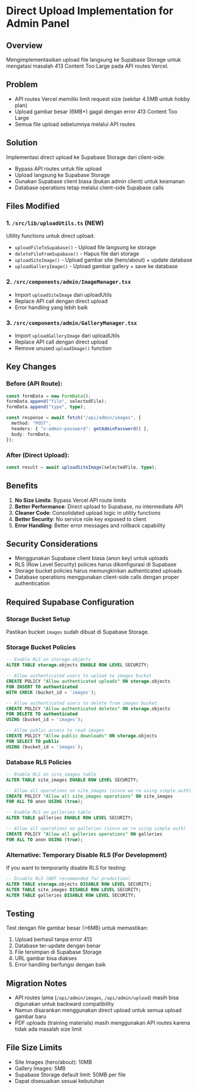 # Direct Upload Implementation for Admin Panel

## Overview
Mengimplementasikan upload file langsung ke Supabase Storage untuk mengatasi masalah 413 Content Too Large pada API routes Vercel.

## Problem
- API routes Vercel memiliki limit request size (sekitar 4.5MB untuk hobby plan)
- Upload gambar besar (6MB+) gagal dengan error 413 Content Too Large
- Semua file upload sebelumnya melalui API routes

## Solution
Implementasi direct upload ke Supabase Storage dari client-side:
- Bypass API routes untuk file upload
- Upload langsung ke Supabase Storage
- Gunakan Supabase client biasa (bukan admin client) untuk keamanan
- Database operations tetap melalui client-side Supabase calls

## Files Modified

### 1. `/src/lib/uploadUtils.ts` (NEW)
Utility functions untuk direct upload:
- `uploadFileToSupabase()` - Upload file langsung ke storage
- `deleteFileFromSupabase()` - Hapus file dari storage
- `uploadSiteImage()` - Upload gambar site (hero/about) + update database
- `uploadGalleryImage()` - Upload gambar gallery + save ke database

### 2. `/src/components/admin/ImageManager.tsx`
- Import `uploadSiteImage` dari uploadUtils
- Replace API call dengan direct upload
- Error handling yang lebih baik

### 3. `/src/components/admin/GalleryManager.tsx`
- Import `uploadGalleryImage` dari uploadUtils
- Replace API call dengan direct upload
- Remove unused `uploadImage()` function

## Key Changes

### Before (API Route):
```typescript
const formData = new FormData();
formData.append("file", selectedFile);
formData.append("type", type);

const response = await fetch("/api/admin/images", {
  method: "POST",
  headers: { "x-admin-password": getAdminPassword() },
  body: formData,
});
```

### After (Direct Upload):
```typescript
const result = await uploadSiteImage(selectedFile, type);
```

## Benefits
1. **No Size Limits**: Bypass Vercel API route limits
2. **Better Performance**: Direct upload to Supabase, no intermediate API
3. **Cleaner Code**: Consolidated upload logic in utility functions
4. **Better Security**: No service role key exposed to client
5. **Error Handling**: Better error messages and rollback capability

## Security Considerations
- Menggunakan Supabase client biasa (anon key) untuk uploads
- RLS (Row Level Security) policies harus dikonfigurasi di Supabase
- Storage bucket policies harus memungkinkan authenticated uploads
- Database operations menggunakan client-side calls dengan proper authentication

## Required Supabase Configuration

### Storage Bucket Setup
Pastikan bucket `images` sudah dibuat di Supabase Storage.

### Storage Bucket Policies
```sql
-- Enable RLS on storage.objects
ALTER TABLE storage.objects ENABLE ROW LEVEL SECURITY;

-- Allow authenticated users to upload to images bucket
CREATE POLICY "Allow authenticated uploads" ON storage.objects 
FOR INSERT TO authenticated 
WITH CHECK (bucket_id = 'images');

-- Allow authenticated users to delete from images bucket
CREATE POLICY "Allow authenticated deletes" ON storage.objects 
FOR DELETE TO authenticated 
USING (bucket_id = 'images');

-- Allow public access to read images
CREATE POLICY "Allow public downloads" ON storage.objects 
FOR SELECT TO public 
USING (bucket_id = 'images');
```

### Database RLS Policies
```sql
-- Enable RLS on site_images table
ALTER TABLE site_images ENABLE ROW LEVEL SECURITY;

-- Allow all operations on site_images (since we're using simple auth)
CREATE POLICY "Allow all site_images operations" ON site_images 
FOR ALL TO anon USING (true);

-- Enable RLS on galleries table
ALTER TABLE galleries ENABLE ROW LEVEL SECURITY;

-- Allow all operations on galleries (since we're using simple auth)
CREATE POLICY "Allow all galleries operations" ON galleries 
FOR ALL TO anon USING (true);
```

### Alternative: Temporary Disable RLS (For Development)
If you want to temporarily disable RLS for testing:
```sql
-- Disable RLS (NOT recommended for production)
ALTER TABLE storage.objects DISABLE ROW LEVEL SECURITY;
ALTER TABLE site_images DISABLE ROW LEVEL SECURITY;
ALTER TABLE galleries DISABLE ROW LEVEL SECURITY;
```

## Testing
Test dengan file gambar besar (>6MB) untuk memastikan:
1. Upload berhasil tanpa error 413
2. Database ter-update dengan benar
3. File tersimpan di Supabase Storage
4. URL gambar bisa diakses
5. Error handling berfungsi dengan baik

## Migration Notes
- API routes lama (`/api/admin/images`, `/api/admin/upload`) masih bisa digunakan untuk backward compatibility
- Namun disarankan menggunakan direct upload untuk semua upload gambar baru
- PDF uploads (training materials) masih menggunakan API routes karena tidak ada masalah size limit

## File Size Limits
- Site Images (hero/about): 10MB
- Gallery Images: 5MB
- Supabase Storage default limit: 50MB per file
- Dapat disesuaikan sesuai kebutuhan
